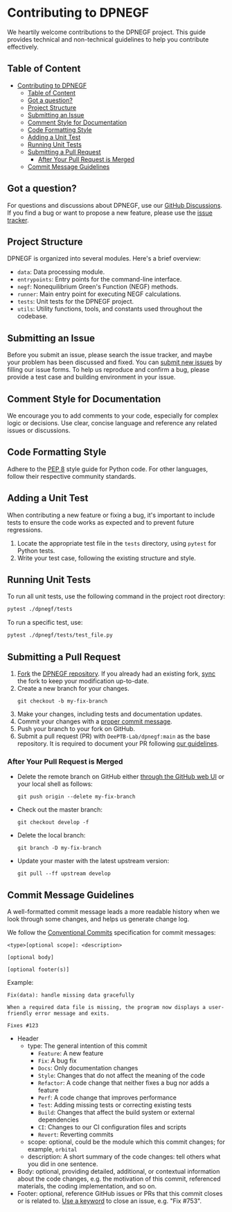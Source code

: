 # Contributing to DPNEGF

We heartily welcome contributions to the DPNEGF project. This guide provides technical and non-technical guidelines to help you contribute effectively.



## Table of Content
- [Contributing to DPNEGF](#contributing-to-dpnegf)
  - [Table of Content](#table-of-content)
  - [Got a question?](#got-a-question)
  - [Project Structure](#project-structure)
  - [Submitting an Issue](#submitting-an-issue)
  - [Comment Style for Documentation](#comment-style-for-documentation)
  - [Code Formatting Style](#code-formatting-style)
  - [Adding a Unit Test](#adding-a-unit-test)
  - [Running Unit Tests](#running-unit-tests)
  - [Submitting a Pull Request](#submitting-a-pull-request)
    - [After Your Pull Request is Merged](#after-your-pull-request-is-merged)
  - [Commit Message Guidelines](#commit-message-guidelines)

## Got a question?

For questions and discussions about DPNEGF, use our [GitHub Discussions](https://github.com/DeePTB-Lab/dpnegf/discussions). If you find a bug or want to propose a new feature, please use the [issue tracker](https://github.com/DeePTB-Lab/dpnegf/issues).

## Project Structure

DPNEGF is organized into several modules. Here's a brief overview:

- `data`: Data processing module.
- `entrypoints`: Entry points for the command-line interface.
- `negf`: Nonequilibrium Green's Function (NEGF) methods.
- `runner`: Main entry point for executing NEGF calculations.
- `tests`: Unit tests for the DPNEGF project.
- `utils`: Utility functions, tools, and constants used throughout the codebase.

## Submitting an Issue

Before you submit an issue, please search the issue tracker, and maybe your problem has been discussed and fixed. You can [submit new issues](https://github.com/DeePTB-Lab/dpnegf/issues) by filling our issue forms.
To help us reproduce and confirm a bug, please provide a test case and building environment in your issue.


## Comment Style for Documentation

We encourage you to add comments to your code, especially for complex logic or decisions. Use clear, concise language and reference any related issues or discussions.

## Code Formatting Style

Adhere to the [PEP 8](https://www.python.org/dev/peps/pep-0008/) style guide for Python code. For other languages, follow their respective community standards.

## Adding a Unit Test

When contributing a new feature or fixing a bug, it's important to include tests to ensure the code works as expected and to prevent future regressions.

1. Locate the appropriate test file in the `tests` directory, using `pytest` for Python tests.
2. Write your test case, following the existing structure and style.

## Running Unit Tests

To run all unit tests, use the following command in the project root directory:

```bash
pytest ./dpnegf/tests
```

To run a specific test, use:

```bash
pytest ./dpnegf/tests/test_file.py
```

## Submitting a Pull Request

1. [Fork](https://docs.github.com/en/github/getting-started-with-github/fork-a-repo) the [DPNEGF  repository](https://github.com/DeePTB-Lab/dpnegf). If you already had an existing fork, [sync](https://docs.github.com/en/pull-requests/collaborating-with-pull-requests/working-with-forks/syncing-a-fork) the fork to keep your modification up-to-date.
2. Create a new branch for your changes.
     ```shell
     git checkout -b my-fix-branch
     ```
3. Make your changes, including tests and documentation updates.
4. Commit your changes with a [proper commit message](#commit-message-guidelines).
5. Push your branch to your fork on GitHub.
6. Submit a pull request (PR) with `DeePTB-Lab/dpnegf:main` as the base repository. It is required to document your PR following [our guidelines](#commit-message-guidelines).

### After Your Pull Request is Merged

- Delete the remote branch on GitHub either [through the GitHub web UI](https://docs.github.com/en/repositories/configuring-branches-and-merges-in-your-repository/managing-branches-in-your-repository/deleting-and-restoring-branches-in-a-pull-request#deleting-a-branch-used-for-a-pull-request) or your local shell as follows:

    ```shell
    git push origin --delete my-fix-branch
    ```

- Check out the master branch:

    ```shell
    git checkout develop -f
    ```

- Delete the local branch:

    ```shell
    git branch -D my-fix-branch
    ```

- Update your master with the latest upstream version:

    ```shell
    git pull --ff upstream develop
    ```

## Commit Message Guidelines
A well-formatted commit message leads a more readable history when we look through some changes, and helps us generate change log.

We follow the [Conventional Commits](https://www.conventionalcommits.org) specification for commit messages:

```text
<type>[optional scope]: <description>

[optional body]

[optional footer(s)]
```

Example:

```text
Fix(data): handle missing data gracefully

When a required data file is missing, the program now displays a user-friendly error message and exits.

Fixes #123
```

- Header
  - type: The general intention of this commit
    - `Feature`: A new feature
    - `Fix`: A bug fix
    - `Docs`: Only documentation changes
    - `Style`: Changes that do not affect the meaning of the code
    - `Refactor`: A code change that neither fixes a bug nor adds a feature
    - `Perf`: A code change that improves performance
    - `Test`: Adding missing tests or correcting existing tests
    - `Build`: Changes that affect the build system or external dependencies
    - `CI`: Changes to our CI configuration files and scripts
    - `Revert`: Reverting commits
  - scope: optional, could be the module which this commit changes; for example, `orbital`
  - description: A short summary of the code changes: tell others what you did in one sentence.
- Body: optional, providing detailed, additional, or contextual information about the code changes, e.g. the motivation of this commit, referenced materials, the coding implementation, and so on.
- Footer: optional, reference GitHub issues or PRs that this commit closes or is related to. [Use a keyword](https://docs.github.com/issues/tracking-your-work-with-issues/linking-a-pull-request-to-an-issue#linking-a-pull-request-to-an-issue-using-a-keyword) to close an issue, e.g. "Fix #753".

